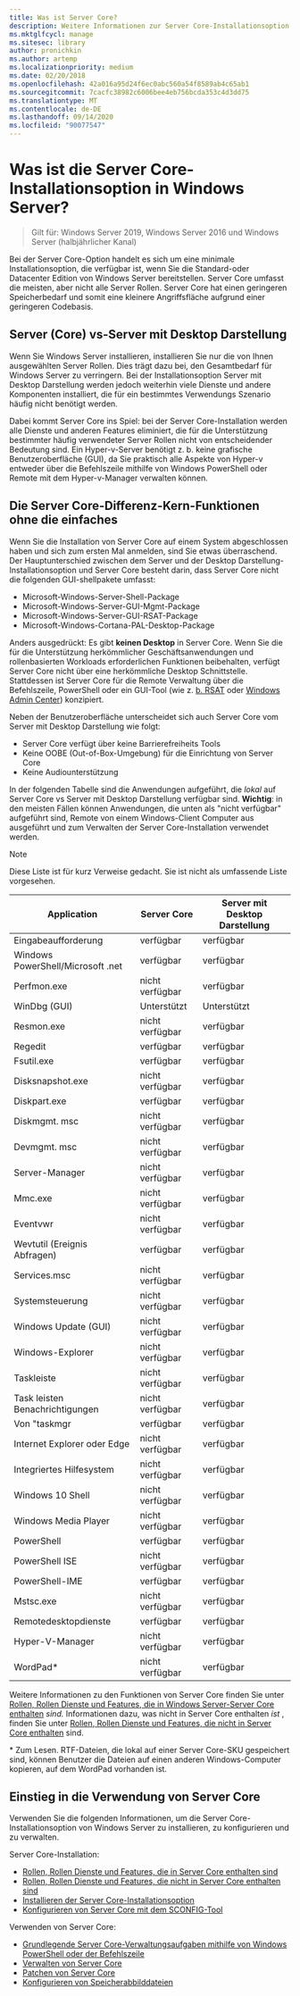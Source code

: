 ```yaml
---
title: Was ist Server Core?
description: Weitere Informationen zur Server Core-Installationsoption in Windows Server
ms.mktglfcycl: manage
ms.sitesec: library
author: pronichkin
ms.author: artemp
ms.localizationpriority: medium
ms.date: 02/20/2018
ms.openlocfilehash: 42a016a95d24f6ec0abc560a54f8589ab4c65ab1
ms.sourcegitcommit: 7cacfc38982c6006bee4eb756bcda353c4d3dd75
ms.translationtype: MT
ms.contentlocale: de-DE
ms.lasthandoff: 09/14/2020
ms.locfileid: "90077547"
---
```

# <a name="what-is-the-server-core-installation-option-in-windows-server"></a>Was ist die Server Core-Installationsoption in Windows Server?

> Gilt für: Windows Server 2019, Windows Server 2016 und Windows Server (halbjährlicher Kanal)

Bei der Server Core-Option handelt es sich um eine minimale Installationsoption, die verfügbar ist, wenn Sie die Standard-oder Datacenter Edition von Windows Server bereitstellen. Server Core umfasst die meisten, aber nicht alle Server Rollen. Server Core hat einen geringeren Speicherbedarf und somit eine kleinere Angriffsfläche aufgrund einer geringeren Codebasis.

## <a name="server-core-vs-server-with-desktop-experience"></a>Server (Core) vs-Server mit Desktop Darstellung

Wenn Sie Windows Server installieren, installieren Sie nur die von Ihnen ausgewählten Server Rollen. Dies trägt dazu bei, den Gesamtbedarf für Windows Server zu verringern. Bei der Installationsoption Server mit Desktop Darstellung werden jedoch weiterhin viele Dienste und andere Komponenten installiert, die für ein bestimmtes Verwendungs Szenario häufig nicht benötigt werden.

Dabei kommt Server Core ins Spiel: bei der Server Core-Installation werden alle Dienste und anderen Features eliminiert, die für die Unterstützung bestimmter häufig verwendeter Server Rollen nicht von entscheidender Bedeutung sind. Ein Hyper-v-Server benötigt z. b. keine grafische Benutzeroberfläche (GUI), da Sie praktisch alle Aspekte von Hyper-v entweder über die Befehlszeile mithilfe von Windows PowerShell oder Remote mit dem Hyper-v-Manager verwalten können.

## <a name="the-server-core-difference---core-capabilities-without-the-frills"></a>Die Server Core-Differenz-Kern-Funktionen ohne die einfaches

Wenn Sie die Installation von Server Core auf einem System abgeschlossen haben und sich zum ersten Mal anmelden, sind Sie etwas überraschend. Der Hauptunterschied zwischen dem Server und der Desktop Darstellung-Installationsoption und Server Core besteht darin, dass Server Core nicht die folgenden GUI-shellpakete umfasst:

- Microsoft-Windows-Server-Shell-Package
- Microsoft-Windows-Server-GUI-Mgmt-Package
- Microsoft-Windows-Server-GUI-RSAT-Package
- Microsoft-Windows-Cortana-PAL-Desktop-Package

Anders ausgedrückt: Es gibt **keinen Desktop** in Server Core. Wenn Sie die für die Unterstützung herkömmlicher Geschäftsanwendungen und rollenbasierten Workloads erforderlichen Funktionen beibehalten, verfügt Server Core nicht über eine herkömmliche Desktop Schnittstelle. Stattdessen ist Server Core für die Remote Verwaltung über die Befehlszeile, PowerShell oder ein GUI-Tool (wie z. [b. RSAT](../../remote/remote-server-administration-tools.md) oder [Windows Admin Center](../../manage/windows-admin-center/overview.md)) konzipiert.

Neben der Benutzeroberfläche unterscheidet sich auch Server Core vom Server mit Desktop Darstellung wie folgt:

- Server Core verfügt über keine Barrierefreiheits Tools
- Keine OOBE (Out-of-Box-Umgebung) für die Einrichtung von Server Core
- Keine Audiounterstützung

In der folgenden Tabelle sind die Anwendungen aufgeführt, die *lokal* auf Server Core vs Server mit Desktop Darstellung verfügbar sind. **Wichtig**: in den meisten Fällen können Anwendungen, die unten als "nicht verfügbar" aufgeführt sind, Remote von einem Windows-Client Computer aus ausgeführt und zum Verwalten der Server Core-Installation verwendet werden.

> [!NOTE]
> Diese Liste ist für kurz Verweise gedacht. Sie ist nicht als umfassende Liste vorgesehen.


| Application                        | Server Core     | Server mit Desktop Darstellung |
|------------------------------------|-----------------|--------------------------------|
| Eingabeaufforderung                     | verfügbar       | verfügbar                      |
| Windows PowerShell/Microsoft .net | verfügbar       | verfügbar                      |
| Perfmon.exe                        | nicht verfügbar   | verfügbar                      |
| WinDbg (GUI)                       | Unterstützt       | Unterstützt                      |
| Resmon.exe                         | nicht verfügbar   | verfügbar                      |
| Regedit                            | verfügbar       | verfügbar                      |
| Fsutil.exe                         | verfügbar       | verfügbar                      |
| Disksnapshot.exe                   | nicht verfügbar   | verfügbar                      |
| Diskpart.exe                       | verfügbar       | verfügbar                      |
| Diskmgmt. msc                       | nicht verfügbar   | verfügbar                      |
| Devmgmt. msc                        | nicht verfügbar   | verfügbar                      |
| Server-Manager                     | nicht verfügbar   | verfügbar                      |
| Mmc.exe                            | nicht verfügbar   | verfügbar                      |
| Eventvwr                           | nicht verfügbar   | verfügbar                      |
| Wevtutil (Ereignis Abfragen)           | verfügbar       | verfügbar                      |
| Services.msc                       | nicht verfügbar   | verfügbar                      |
| Systemsteuerung                      | nicht verfügbar   | verfügbar                      |
| Windows Update (GUI)               | nicht verfügbar   | verfügbar                      |
| Windows-Explorer                   | nicht verfügbar   | verfügbar                      |
| Taskleiste                            | nicht verfügbar   | verfügbar                      |
| Task leisten Benachrichtigungen              | nicht verfügbar   | verfügbar                      |
| Von "taskmgr                            | verfügbar       | verfügbar                      |
| Internet Explorer oder Edge          | nicht verfügbar   | verfügbar                      |
| Integriertes Hilfesystem               | nicht verfügbar   | verfügbar                      |
| Windows 10 Shell                   | nicht verfügbar   | verfügbar                      |
| Windows Media Player               | nicht verfügbar   | verfügbar                      |
| PowerShell                         | verfügbar       | verfügbar                      |
| PowerShell ISE                     | nicht verfügbar   | verfügbar                      |
| PowerShell-IME                     | verfügbar       | verfügbar                      |
| Mstsc.exe                          | nicht verfügbar   | verfügbar                      |
| Remotedesktopdienste            | verfügbar       | verfügbar                      |
| Hyper-V-Manager                    | nicht verfügbar   | verfügbar                      |
| WordPad\*                          | nicht verfügbar   | verfügbar                      |


Weitere Informationen zu den Funktionen von Server Core finden Sie unter [Rollen, Rollen Dienste und Features, die in Windows Server-Server Core enthalten](server-core-roles-and-services.md) *sind.* Informationen dazu, was nicht in Server Core enthalten *ist* , finden Sie unter [Rollen, Rollen Dienste und Features, die nicht in Server Core enthalten](server-core-removed-roles.md) sind.

\* Zum Lesen. RTF-Dateien, die lokal auf einer Server Core-SKU gespeichert sind, können Benutzer die Dateien auf einen anderen Windows-Computer kopieren, auf dem WordPad vorhanden ist.

## <a name="get-started-using-server-core"></a>Einstieg in die Verwendung von Server Core

Verwenden Sie die folgenden Informationen, um die Server Core-Installationsoption von Windows Server zu installieren, zu konfigurieren und zu verwalten.

Server Core-Installation:
- [Rollen, Rollen Dienste und Features, die in Server Core enthalten sind](server-core-roles-and-services.md)
- [Rollen, Rollen Dienste und Features, die nicht in Server Core enthalten sind](server-core-removed-roles.md)
- [Installieren der Server Core-Installationsoption](../../get-started/getting-started-with-server-core.md)
- [Konfigurieren von Server Core mit dem SCONFIG-Tool](../../get-started/sconfig-on-ws2016.md)

Verwenden von Server Core:
- [Grundlegende Server Core-Verwaltungsaufgaben mithilfe von Windows PowerShell oder der Befehlszeile](server-core-administer.md)
- [Verwalten von Server Core](server-core-manage.md)
- [Patchen von Server Core](server-core-servicing.md)
- [Konfigurieren von Speicherabbilddateien](server-core-memory-dump.md)
